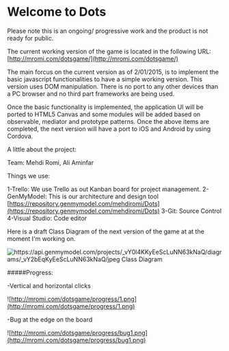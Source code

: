Welcome to Dots
==========================

Please note this is an ongoing/ progressive work and the product is not ready for public.

The current working version of the game is located in the following URL:
[http://mromi.com/dotsgame/](http://mromi.com/dotsgame/)


The main forcus on the current version as of 2/01/2015, is to implement the basic javascript functionalities to have a simple working version.  This version uses DOM manipulation. There is no port to any other devices than a PC browser and no third part frameworks are being used.

Once the basic functionality is implemented, the application UI will be ported to HTML5 Canvas and some modules will be added based on observable, mediator and prototype patterns.   Once the above items are completed, the next version will have a port to iOS and Android by using Cordova.

A little about the project:

Team:  Mehdi Romi, Ali Aminfar

Things we use:

1-Trello: We use  Trello as out Kanban board for project management.
2-GenMyModel:   This is our architecture and design tool    [https://repository.genmymodel.com/mehdiromi/Dots](https://repository.genmymodel.com/mehdiromi/Dots)
3-Git:   Source Control
4-Visual Studio:  Code editor


Here is a draft Class Diagram of the next version of the game at at the moment I'm working on.

![https://api.genmymodel.com/projects/_vY0l4KKyEeScLuNN63kNaQ/diagrams/_vY2bEqKyEeScLuNN63kNaQ/jpeg Class Diagram](https://api.genmymodel.com/projects/_vY0l4KKyEeScLuNN63kNaQ/diagrams/_vY2bEqKyEeScLuNN63kNaQ/jpeg)



#####Progress:

-Vertical and horizontal clicks

![http://mromi.com/dotsgame/progress/1.png](http://mromi.com/dotsgame/progress/1.png)


-Bug at the edge on the board

![http://mromi.com/dotsgame/progress/bug1.png](http://mromi.com/dotsgame/progress/bug1.png)

